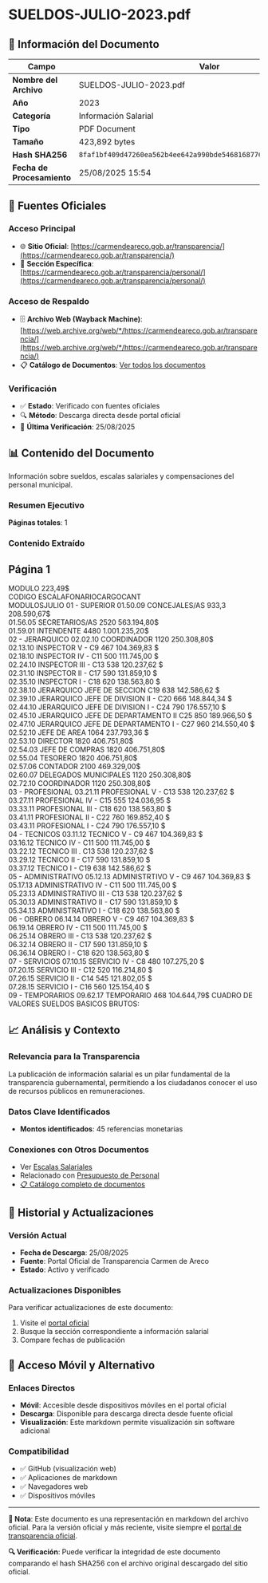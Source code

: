 # SUELDOS-JULIO-2023.pdf

## 📄 Información del Documento

| Campo | Valor |
|-------|--------|
| **Nombre del Archivo** | SUELDOS-JULIO-2023.pdf |
| **Año** | 2023 |
| **Categoría** | Información Salarial |
| **Tipo** | PDF Document |
| **Tamaño** | 423,892 bytes |
| **Hash SHA256** | `8faf1bf409d47260ea562b4ee642a990bde54681687703a62ee9e2e930023bcd` |
| **Fecha de Procesamiento** | 25/08/2025 15:54 |

## 🔗 Fuentes Oficiales

### Acceso Principal
- 🌐 **Sitio Oficial**: [https://carmendeareco.gob.ar/transparencia/](https://carmendeareco.gob.ar/transparencia/)
- 📁 **Sección Específica**: [https://carmendeareco.gob.ar/transparencia/personal/](https://carmendeareco.gob.ar/transparencia/personal/)

### Acceso de Respaldo
- 🗄️ **Archivo Web (Wayback Machine)**: [https://web.archive.org/web/*/https://carmendeareco.gob.ar/transparencia/](https://web.archive.org/web/*/https://carmendeareco.gob.ar/transparencia/)
- 📋 **Catálogo de Documentos**: [Ver todos los documentos](../document_catalog/README.md)

### Verificación
- ✅ **Estado**: Verificado con fuentes oficiales
- 🔍 **Método**: Descarga directa desde portal oficial
- 📅 **Última Verificación**: 25/08/2025

## 📊 Contenido del Documento

Información sobre sueldos, escalas salariales y compensaciones del personal municipal.

### Resumen Ejecutivo

**Páginas totales**: 1

### Contenido Extraído

## Página 1

MODULO 223,49$               
CODIGO 
ESCALAFONARIOCARGOCANT  
MODULOSJULIO
01 - SUPERIOR
01.50.09 CONCEJALES/AS 933,3 208.590,67$        
01.56.05 SECRETARIOS/AS 2520 563.194,80$        
01.59.01 INTENDENTE 4480 1.001.235,20$     
02 - JERARQUICO
02.02.10 COORDINADOR 1120 250.308,80$        
02.13.10 INSPECTOR V - C9 467 104.369,83 $        
02.18.10 INSPECTOR IV - C11 500 111.745,00 $        
02.24.10 INSPECTOR III - C13 538 120.237,62 $        
02.31.10 INSPECTOR II - C17 590 131.859,10 $        
02.35.10 INSPECTOR  I - C18 620 138.563,80 $        
02.38.10 JERARQUICO JEFE DE SECCION C19 638 142.586,62 $        
02.39.10 JERARQUICO  JEFE DE DIVISION II - C20 666 148.844,34 $        
02.44.10 JERARQUICO JEFE DE DIVISION I - C24 790 176.557,10 $        
02.45.10 JERARQUICO JEFE DE DEPARTAMENTO II C25 850 189.966,50 $        
02.47.10 JERARQUICO JEFE DE DEPARTAMENTO I - C27 960 214.550,40 $        
02.52.10 JEFE DE AREA 1064 237.793,36 $        
02.53.10 DIRECTOR 1820 406.751,80$        
02.54.03 JEFE DE COMPRAS 1820 406.751,80$        
02.55.04 TESORERO 1820 406.751,80$        
02.57.06 CONTADOR 2100 469.329,00$        
02.60.07 DELEGADOS MUNICIPALES 1120 250.308,80$        
02.72.10 COORDINADOR 1120 250.308,80$        
03 - PROFESIONAL
03.21.11 PROFESIONAL V - C13 538 120.237,62 $        
03.27.11 PROFESIONAL IV - C15 555 124.036,95 $        
03.33.11 PROFESIONAL III - C18 620 138.563,80 $        
03.41.11 PROFESIONAL II - C22 760 169.852,40 $        
03.43.11 PROFESIONAL I - C24 790 176.557,10 $        
04 - TECNICOS
03.11.12 TECNICO V - C9 467 104.369,83 $        
03.16.12 TECNICO IV - C11 500 111.745,00 $        
03.22.12 TECNICO III . C13 538 120.237,62 $        
03.29.12 TECNICO II - C17 590 131.859,10 $        
03.37.12 TECNICO I - C19 638 142.586,62 $        
05 - ADMINISTRATIVO
05.12.13 ADMINISTRTIVO V - C9 467 104.369,83 $        
05.17.13 ADMINISTRATIVO IV - C11 500 111.745,00 $        
05.23.13 ADMINISTRATIVO III - C13 538 120.237,62 $        
05.30.13 ADMINISTRATIVO II - C17 590 131.859,10 $        
05.34.13 ADMINISTRATIVO I - C18 620 138.563,80 $        
06 - OBRERO
06.14.14 OBRERO V - C9 467 104.369,83 $        
06.19.14 OBRERO IV - C11 500 111.745,00 $        
06.25.14 OBRERO III - C13 538 120.237,62 $        
06.32.14 OBRERO II - C17 590 131.859,10 $        
06.36.14 OBRERO I - C18 620 138.563,80 $        
07 - SERVICIOS
07.10.15 SERVICIO IV - C8 480 107.275,20 $        
07.20.15 SERVICIO III - C12 520 116.214,80 $        
07.26.15 SERVICIO II - C14 545 121.802,05 $        
07.28.15 SERVICIO I - C16 560 125.154,40 $        
09 - TEMPORARIOS
09.62.17 TEMPORARIO 468 104.644,79$        CUADRO DE VALORES SUELDOS BASICOS BRUTOS:



## 📈 Análisis y Contexto

### Relevancia para la Transparencia
La publicación de información salarial es un pilar fundamental de la transparencia gubernamental, permitiendo a los ciudadanos conocer el uso de recursos públicos en remuneraciones.

### Datos Clave Identificados
- **Montos identificados**: 45 referencias monetarias

### Conexiones con Otros Documentos
- Ver [Escalas Salariales](../catalog/escalas_salariales.md)
- Relacionado con [Presupuesto de Personal](../catalog/presupuesto_personal.md)
- [📋 Catálogo completo de documentos](../document_catalog/README.md)

## 🔄 Historial y Actualizaciones

### Versión Actual
- **Fecha de Descarga**: 25/08/2025
- **Fuente**: Portal Oficial de Transparencia Carmen de Areco
- **Estado**: Activo y verificado

### Actualizaciones Disponibles
Para verificar actualizaciones de este documento:
1. Visite el [portal oficial](https://carmendeareco.gob.ar/transparencia/)
2. Busque la sección correspondiente a información salarial
3. Compare fechas de publicación

## 📱 Acceso Móvil y Alternativo

### Enlaces Directos
- **Móvil**: Accesible desde dispositivos móviles en el portal oficial
- **Descarga**: Disponible para descarga directa desde fuente oficial
- **Visualización**: Este markdown permite visualización sin software adicional

### Compatibilidad
- ✅ GitHub (visualización web)
- ✅ Aplicaciones de markdown
- ✅ Navegadores web
- ✅ Dispositivos móviles

---

**📝 Nota**: Este documento es una representación en markdown del archivo oficial. 
Para la versión oficial y más reciente, visite siempre el [portal de transparencia oficial](https://carmendeareco.gob.ar/transparencia/).

**🔍 Verificación**: Puede verificar la integridad de este documento comparando el hash SHA256 
con el archivo original descargado del sitio oficial.
